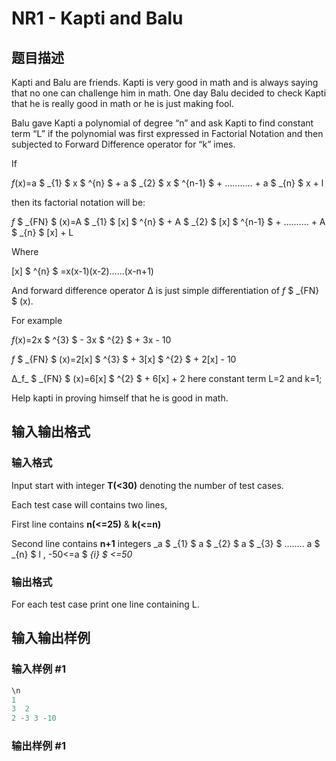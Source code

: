 # NR1 - Kapti and Balu

## 题目描述

Kapti and Balu are friends. Kapti is very good in math and is always saying that no one can challenge him in math. One day Balu decided to check Kapti that he is really good in math or he is just making fool.

Balu gave Kapti a polynomial of degree “n” and ask Kapti to find constant term “L” if the polynomial was first expressed in Factorial Notation and then subjected to Forward Difference operator for “k” imes.

If

_f_(x)=a $ _{1} $ x $ ^{n} $ + a $ _{2} $ x $ ^{n-1} $ + ........... + a $ _{n} $ x + l

then its factorial notation will be:

_f_ $ _{FN} $ (x)=A $ _{1} $ \[x\] $ ^{n} $ + A $ _{2} $ \[x\] $ ^{n-1} $ + .......... + A $ _{n} $ \[x\] + L

Where

\[x\] $ ^{n} $ =x(x-1)(x-2)......(x-n+1)

And forward difference operator Δ is just simple differentiation of _f_ $ _{FN} $ (x).

For example

_f_(x)=2x $ ^{3} $ - 3x $ ^{2} $ + 3x - 10

_f_ $ _{FN} $ (x)=2\[x\] $ ^{3} $ + 3\[x\] $ ^{2} $ + 2\[x\] - 10

Δ_f_ $ _{FN} $ (x)=6\[x\] $ ^{2} $ + 6\[x\] + 2 here constant term L=2 and k=1;

Help kapti in proving himself that he is good in math.

## 输入输出格式

### 输入格式

Input start with integer **T(<30)** denoting the number of test cases.

Each test case will contains two lines,

First line contains **n(<=25)** & **k(<=n)**

Second line contains **n+1** integers _a $ _{1} $ a $ _{2} $ a $ _{3} $ ........ a $ _{n} $ l , -50<=a $ _{i} $ <=50_

### 输出格式

For each test case print one line containing L.

## 输入输出样例

### 输入样例 #1

```cpp
\n
1
3  2
2 -3 3 -10
```


### 输出样例 #1

```cpp

```
